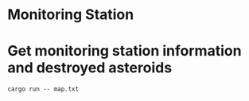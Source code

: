 Monitoring Station
=====

# Get monitoring station information and destroyed asteroids
```
cargo run -- map.txt
```
